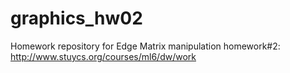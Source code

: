 # graphics_hw02
Homework repository for Edge Matrix manipulation homework#2: http://www.stuycs.org/courses/ml6/dw/work
